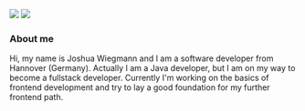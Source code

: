 <a href="https://joshuaw.de"><img src="https://img.shields.io/badge/Website-joshuaw.de-blue"/></a>
<img src="https://raw.githubusercontent.com/joxw1/joxw1/master/assets/img/screen.png"/>
### About me
Hi, my name is Joshua Wiegmann and I am a software developer from Hannover (Germany). Actually I am a Java developer, but I am on my way to become a fullstack developer. Currently I'm working on the basics of frontend development and try to lay a good foundation for my further frontend path.



<!-- Wer bin ich, was kann ich, wo will ich hin -->

<!-- Stärkenprofil als Bild? -->

<!-- Link zur Website -->

<!-- Form für Kontakt? -->

<!--
**joxw1/joxw1** is a ✨ _special_ ✨ repository because its `README.md` (this file) appears on your GitHub profile.

Here are some ideas to get you started:

- 🔭 I’m currently working on ...
- 🌱 I’m currently learning ...
- 👯 I’m looking to collaborate on ...
- 🤔 I’m looking for help with ...
- 💬 Ask me about ...
- 📫 How to reach me: ...
- 😄 Pronouns: ...
- ⚡ Fun fact: ...
-->